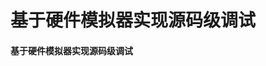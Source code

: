 # 基于硬件模拟器实现源码级调试

#### 基于硬件模拟器实现源码级调试 <a href="#e5-9f-ba-e4-ba-8e-e7-a1-ac-e4-bb-b6-e6-a8-a1-e6-8b-9f-e5-99-a8-e5-ae-9e-e7-8e-b0-e6-ba-90-e7-a0-81-e" id="e5-9f-ba-e4-ba-8e-e7-a1-ac-e4-bb-b6-e6-a8-a1-e6-8b-9f-e5-99-a8-e5-ae-9e-e7-8e-b0-e6-ba-90-e7-a0-81-e"></a>
